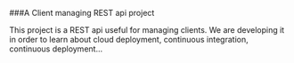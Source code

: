 ###A Client managing REST api project

This project is a REST api useful for managing clients. We are developing it in order to learn about cloud deployment, continuous integration, continuous deployment...